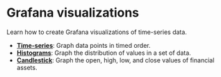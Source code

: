 # Grafana visualizations 
Learn how to create Grafana visualizations of time-series data.

- **[Time-series][time-series]**: Graph data points in timed order.
- **[Histograms][histograms]**: Graph the distribution of values in a set of data.
- **[Candlestick][candlestick]**: Graph the open, high, low, and close values of financial assets.

[time-series]: /tutorials/grafana/visualizations/time-series
[histograms]: /tutorials/grafana/visualizations/histograms
[candlestick]: /tutorials/grafana/visualizations/candlestick
